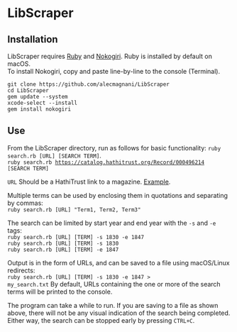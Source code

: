 # LibScraper
## Installation
LibScraper requires [Ruby](https://www.ruby-lang.org/en/downloads/) and [Nokogiri](https://nokogiri.org/tutorials/installing_nokogiri.html). Ruby is installed by default on macOS.\
To install Nokogiri, copy and paste line-by-line to the console (Terminal).

````
git clone https://github.com/alecmagnani/LibScraper  
cd LibScraper
gem update --system
xcode-select --install
gem install nokogiri
````

## Use
From the LibScraper directory, run as follows for basic functionality:
<code>ruby search.rb [URL] [SEARCH TERM]</code>. \
<code>ruby search.rb https://catalog.hathitrust.org/Record/000496214 [SEARCH TERM]</code>

<code>URL</code> Should be a HathiTrust link to a magazine. [Example](https://catalog.hathitrust.org/Record/000496214).

Multiple terms can be used by enclosing them in quotations and separating by commas:\
<code>ruby search.rb [URL] "Term1, Term2, Term3"</code>

The search can be limited by start year and end year with the <code>-s</code> and <code>-e</code> tags:\
<code>ruby search.rb [URL] [TERM] -s 1830 -e 1847</code>\
<code>ruby search.rb [URL] [TERM] -s 1830</code>\
<code>ruby search.rb [URL] [TERM] -e 1847</code>

Output is in the form of URLs, and can be saved to a file using macOS/Linux redirects:\
<code>ruby search.rb [URL] [TERM] -s 1830 -e 1847 > my_search.txt</code>
By default, URLs containing the one or more of the search terms will be printed to the console.

The program can take a while to run. If you are saving to a file as shown above, there will not be any visual indication of the search being completed. Either way, the search can be stopped early by pressing <code>CTRL+C</code>.
